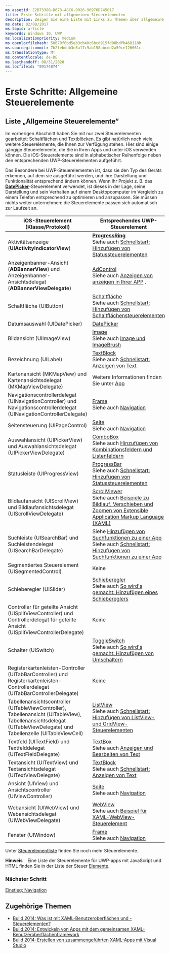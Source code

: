```yaml
---
ms.assetid: E2B73380-D673-48C6-9026-96976D745017
title: Erste Schritte mit allgemeinen Steuerelementen
description: Zeigen Sie eine Liste mit Links zu Themen über allgemeine universelle Windows-Plattform (UWP)-Steuerelemente und ihre entsprechenden IOS-Steuerelemente an.
ms.date: 02/08/2017
ms.topic: article
keywords: Windows 10, UWP
ms.localizationpriority: medium
ms.openlocfilehash: 50678f0bd5eb3cb48c6bcd915fd88bdfb460118b
ms.sourcegitcommit: 7b2febddb3e8a17c9ab158abcdd2a59ce126661c
ms.translationtype: MT
ms.contentlocale: de-DE
ms.lasthandoff: 08/31/2020
ms.locfileid: "89174874"
---
```

# <a name="getting-started-common-controls"></a>Erste Schritte: Allgemeine Steuerelemente


## <a name="common-controls-list"></a>Liste „Allgemeine Steuerelemente“

Im vorherigen Abschnitt haben Sie mit nur zwei Steuerelementen gearbeitet: Schaltflächen und Textblöcken. Es gibt natürlich noch viele weitere Steuerelemente, die Ihnen zur Verfügung stehen. Hier sind einige gängige Steuerelemente, die Sie in Ihren Apps und unter iOS verwenden können. Die iOS-Steuerelemente sind in alphabetischer Reihenfolge neben den entsprechenden UWP-Steuerelementen aufgeführt.

Das Besondere bei UWP-Steuerelementen ist, dass sie den Typ des Geräts erkennen, auf dem sie ausgeführt werden, und ihre Darstellung und Funktionalität entsprechend ändern können. Wenn Ihr Projekt z. B. das [**DatePicker**](/previous-versions/windows/apps/br211681(v=win.10))-Steuerelement verwendet, ist dieses in der Lage, seine Darstellung und sein Verhalten auf einem Desktopcomputer im Vergleich zu einem Telefon entsprechend zu optimieren und anzupassen. Sie müssen nichts weiter unternehmen: die Steuerelemente passen sich automatisch zur Laufzeit an.

| iOS-Steuerelement (Klasse/Protokoll) | Entsprechendes UWP-Steuerelement |
|------------------------------|--------------------------------------|
| Aktivitätsanzeige (**UIActivityIndicatorView**) | [**ProgressRing**](/uwp/api/Windows.UI.Xaml.Controls.ProgressRing) <br/> Siehe auch [Schnellstart: Hinzufügen von Statussteuerelementen](/previous-versions/windows/apps/hh780651(v=win.10)) |
| Anzeigenbanner-Ansicht (**ADBannerView**) und Anzeigenbanner-Ansichtsdelegat (**ADBannerViewDelegate**) | [AdControl](/uwp/api/microsoft.advertising.winrt.ui.adcontrol) <br/> Siehe auch [Anzeigen von anzeigen in Ihrer APP](../monetize/display-ads-in-your-app.md) . |
| Schaltfläche (UIButton) | [Schaltfläche](/uwp/api/Windows.UI.Xaml.Controls.Button) <br/> Siehe auch [Schnellstart: Hinzufügen von Schaltflächensteuerelementen](/previous-versions/windows/apps/jj153346(v=win.10)) |
| Datumsauswahl (UIDatePicker) | [DatePicker](/previous-versions/windows/apps/br211681(v=win.10)) |
| Bildansicht (UIImageView) | [Image](/uwp/api/Windows.UI.Xaml.Controls.Image) <br/> Siehe auch [Image und ImageBrush](../design/controls-and-patterns/images-imagebrushes.md) |
| Bezeichnung (UILabel) | [TextBlock](/uwp/api/Windows.UI.Xaml.Controls.TextBlock) <br/> Siehe auch [Schnellstart: Anzeigen von Text](/previous-versions/windows/apps/hh700392(v=win.10)) |
| Kartenansicht (MKMapView) und Kartenansichtsdelegat (MKMapViewDelegate) | Weitere Informationen finden Sie unter [App](/previous-versions/windows/apps/dn642089(v=win.10)) |
| Navigationscontrollerdelegat (UINavigationController) und Navigationscontrollerdelegat (UINavigationControllerDelegate) | [Frame](/uwp/api/Windows.UI.Xaml.Controls.Frame) <br/> Siehe auch [Navigation](../design/basics/navigation-basics.md) |
| Seitensteuerung (UIPageControl) | [Seite](/uwp/api/Windows.UI.Xaml.Controls.Page) <br/> Siehe auch [Navigation](../design/basics/navigation-basics.md) |
| Auswahlansicht (UIPickerView) und Auswahlansichtsdelegat (UIPickerViewDelegate) | [ComboBox](/uwp/api/Windows.UI.Xaml.Controls.ComboBox) <br/> Siehe auch [Hinzufügen von Kombinationsfeldern und Listenfeldern](/previous-versions/windows/apps/hh780616(v=win.10)) |
| Statusleiste (UIProgressView) | [ProgressBar](/uwp/api/Windows.UI.Xaml.Controls.ProgressBar) <br/> Siehe auch [Schnellstart: Hinzufügen von Statussteuerelementen](/previous-versions/windows/apps/hh780651(v=win.10)) |
| Bildlaufansicht (UIScrollView) und Bildlaufansichtsdelegat (UIScrollViewDelegate) | [ScrollViewer](/uwp/api/Windows.UI.Xaml.Controls.ScrollViewer) <br/>  Siehe auch [Beispiele zu Bildlauf, Verschieben und Zoomen von Extensible Application Markup Language (XAML)](https://github.com/microsoftarchive/msdn-code-gallery-microsoft/tree/411c271e537727d737a53fa2cbe99eaecac00cc0/Official%20Windows%20Platform%20Sample/Windows%208%20app%20samples/%5BC%23%5D-Windows%208%20app%20samples/C%23/Windows%208%20app%20samples/XAML%20scrolling%2C%20panning%2C%20and%20zooming%20sample%20(Windows%208)) |
| Suchleiste (UISearchBar) und Suchleistendelegat (UISearchBarDelegate) | Siehe [Hinzufügen von Suchfunktionen zu einer App](/previous-versions/windows/apps/jj130767(v=win.10)) <br/>  Siehe auch [Schnellstart: Hinzufügen von Suchfunktionen zu einer App](/previous-versions/windows/apps/hh868180(v=win.10)) |
| Segmentiertes Steuerelement (UISegmentedControl) | Keine |
| Schieberegler (UISlider) | [Schieberegler](/uwp/api/Windows.UI.Xaml.Controls.Slider) <br/>  Siehe auch [So wird's gemacht: Hinzufügen eines Schiebereglers](/previous-versions/windows/apps/hh868197(v=win.10)) |
| Controller für geteilte Ansicht (UISplitViewController) und Controllerdelegat für geteilte Ansicht (UISplitViewControllerDelegate) | Keine |
| Schalter (UISwitch) | [ToggleSwitch](/uwp/api/Windows.UI.Xaml.Controls.ToggleSwitch) <br/>  Siehe auch [So wird's gemacht: Hinzufügen von Umschaltern](/previous-versions/windows/apps/hh868198(v=win.10)) |
| Registerkartenleisten-Controller (UITabBarController) und Registerkartenleisten-Controllerdelegat (UITabBarControllerDelegate) | Keine |
| Tabellenansichtscontroller (UITableViewController), Tabellenansicht (UITableView), Tabellenansichtsdelegat (UITableViewDelegate) und Tabellenzelle (UITableViewCell) | [ListView](/uwp/api/Windows.UI.Xaml.Controls.ListView) <br/>  Siehe auch [Schnellstart: Hinzufügen von ListView- und GridView-Steuerelementen](/previous-versions/windows/apps/hh780650(v=win.10)) |
| Textfeld (UITextField) und Textfelddelegat (UITextFieldDelegate) | [TextBox](/uwp/api/Windows.UI.Xaml.Controls.TextBox) <br/>  Siehe auch [Anzeigen und Bearbeiten von Text](../design/controls-and-patterns/text-controls.md) |
| Textansicht (UITextView) und Textansichtsdelegat (UITextViewDelegate) | [TextBlock](/uwp/api/Windows.UI.Xaml.Controls.TextBlock) <br/>  Siehe auch [Schnellstart: Anzeigen von Text](/previous-versions/windows/apps/hh700392(v=win.10)) |
| Ansicht (UIView) und Ansichtscontroller (UIViewController) | [Seite](/uwp/api/Windows.UI.Xaml.Controls.Page) <br/>  Siehe auch [Navigation](../design/basics/navigation-basics.md) |
| Webansicht (UIWebView) und Webansichtsdelegat (UIWebViewDelegate) | [WebView](/uwp/api/Windows.UI.Xaml.Controls.WebView) <br/>  Siehe auch [Beispiel für XAML-WebView-Steuerelement](https://github.com/microsoftarchive/msdn-code-gallery-microsoft/tree/411c271e537727d737a53fa2cbe99eaecac00cc0/Official%20Windows%20Platform%20Sample/Windows%208%20app%20samples/%5BC%23%5D-Windows%208%20app%20samples/C%23/Windows%208%20app%20samples/XAML%20WebView%20control%20sample%20(Windows%208)) |
| Fenster (UIWindow) | [Frame](/uwp/api/Windows.UI.Xaml.Controls.Frame) <br/>  Siehe auch [Navigation](../design/basics/navigation-basics.md) |

Unter [Steuerelementliste](../design/controls-and-patterns/index.md) finden Sie noch mehr Steuerelemente.

**Hinweis**    Eine Liste der Steuerelemente für UWP-apps mit JavaScript und HTML finden Sie in der Liste der Steuer [Elemente](/previous-versions/windows/apps/hh465453(v=win.10)).

### <a name="next-step"></a>Nächster Schritt

[Einstieg: Navigation](getting-started-navigation.md)

## <a name="related-topics"></a>Zugehörige Themen

* [Build 2014: Was ist mit XAML-Benutzeroberflächen und -Steuerelementen?](https://channel9.msdn.com/Events/Build/2014/2-516)
* [Build 2014: Entwickeln von Apps mit dem gemeinsamen XAML-Benutzeroberflächenframework](https://channel9.msdn.com/Events/Build/2014/2-507)
* [Build 2014: Erstellen von zusammengeführten XAML-Apps mit Visual Studio](https://channel9.msdn.com/Events/Build/2014/3-591)